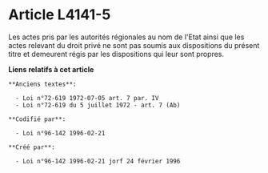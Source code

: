 # Article L4141-5

Les actes pris par les autorités régionales au nom de l'Etat ainsi que les actes relevant du droit privé ne sont pas soumis
aux dispositions du présent titre et demeurent régis par les dispositions qui leur sont propres.

**Liens relatifs à cet article**

	**Anciens textes**:

	  - Loi n°72-619 1972-07-05 art. 7 par. IV
	  - Loi n°72-619 du 5 juillet 1972 - art. 7 (Ab)

	**Codifié par**:

	  - Loi n°96-142 1996-02-21

	**Créé par**:

	  - Loi n°96-142 1996-02-21 jorf 24 février 1996
